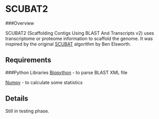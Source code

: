 SCUBAT2
===============
###Overview

SCUBAT2 (Scaffolding Contigs Using BLAST And Transcripts v2) uses transcriptome or proteome information to scaffold the genome. It was inspired by the original [SCUBAT](https://github.com/elswob/SCUBAT/) algorithm by Ben Elsworth.

Requirements
------------
###Python Libraries 
[Biopython](http://biopython.org/wiki/Main_Page) - to parse BLAST XML file

[Numpy](http://www.numpy.org/) - to calculate some statistics

Details
------------
Still in testing phase.
